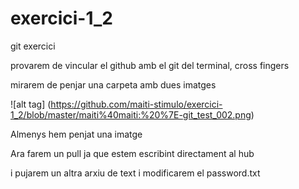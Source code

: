 # exercici-1_2
git exercici

provarem de vincular el github amb el git del terminal, cross fingers

mirarem de penjar una carpeta amb dues imatges

![alt tag] (https://github.com/maiti-stimulo/exercici-1_2/blob/master/maiti%40maiti:%20%7E-git_test_002.png)

Almenys hem penjat una imatge

Ara farem un pull ja que estem escribint directament al hub

i pujarem un altra arxiu de text i modificarem el password.txt

